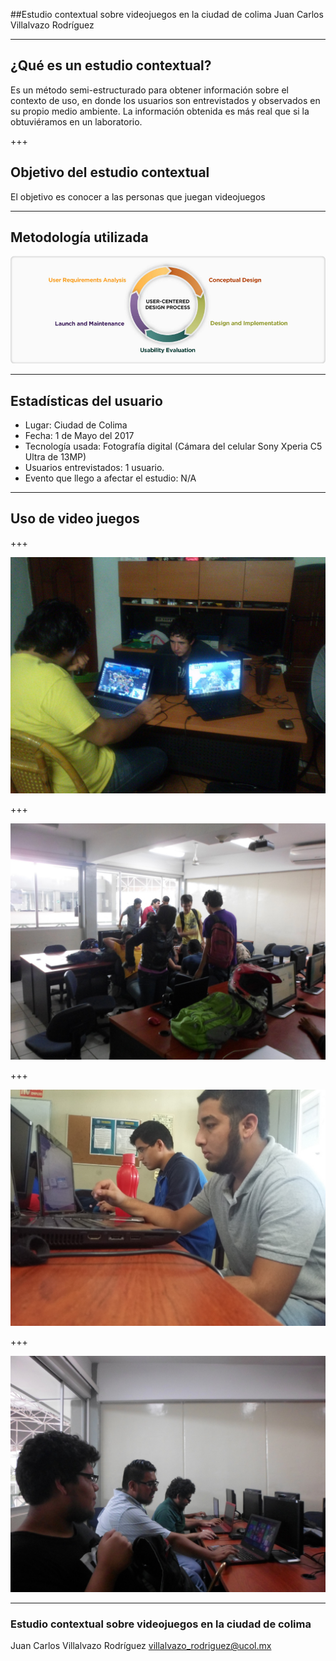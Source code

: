##Estudio contextual sobre videojuegos en la ciudad de colima
Juan Carlos Villalvazo Rodríguez

---

## ¿Qué es un estudio contextual?

Es un método semi-estructurado para obtener información sobre el contexto de uso, en donde los usuarios son entrevistados y observados en su propio medio ambiente. La información obtenida es más real que si la obtuviéramos en un laboratorio.

+++
## Objetivo del estudio contextual

El objetivo es conocer a las personas que juegan videojuegos

---

## Metodología utilizada

![Metodología](assets/UCD-Light_original.jpg)

---

## Estadísticas del usuario

* Lugar: Ciudad de Colima
* Fecha: 1 de Mayo del 2017
* Tecnología usada: Fotografía digital (Cámara del celular Sony Xperia C5 Ultra de 13MP)
* Usuarios entrevistados: 1 usuario.
* Evento que llego a afectar el estudio: N/A
---
## Uso de video juegos

+++

![Foto1](assets/foto-4.jpeg)

+++

![Foto2](assets/foto-3.jpeg)

+++

![Foto3](assets/foto-5.jpeg)

+++

![Foto4](assets/foto-6.jpeg)

---

### Estudio contextual sobre videojuegos en la ciudad de colima
Juan Carlos Villalvazo Rodríguez
villalvazo_rodriguez@ucol.mx